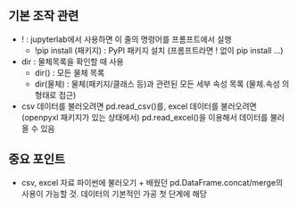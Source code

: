 ## 기본 조작 관련
- ! : jupyterlab에서 사용하면 이 줄의 명령어를 프롬프트에서 실행
  - !pip install (패키지) : PyPI 패키지 설치 (프롬프트라면 ! 없이 pip install ...)
- dir : 물체목록을 확인할 때 사용
  - dir() : 모든 물체 목록
  - dir(물체) : 물체(패키지/클래스 등)과 관련된 모든 세부 속성 목록 (물체.속성 의 형태로 접근)
- csv 데이터를 불러오려면 pd.read_csv()를, excel 데이터를 불러오려면 (openpyxl 패키지가 있는 상태에서) pd.read_excel()을 이용해서 데이터를 불러올 수 있음
## 중요 포인트
- csv, excel 자료 파이썬에 불러오기 + 배웠던 pd.DataFrame.concat/merge의 사용이 가능할 것. 데이터의 기본적인 가공 첫 단계에 해당
